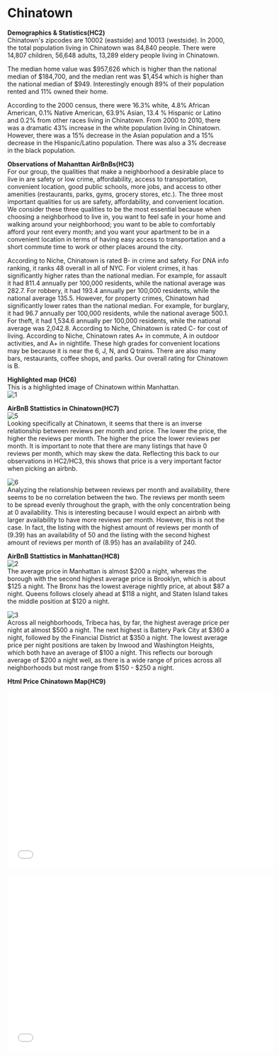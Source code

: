 # Chinatown

**Demographics & Statistics(HC2)**  
Chinatown's zipcodes are 10002 (eastside) and 10013 (westside). In 2000, the total population living in Chinatown was 84,840 people. There were 14,807 children, 56,648 adults, 13,289 eldery people living in Chinatown.

The median home value was $957,626 which is higher than the national median of $184,700, and the median rent was $1,454 which is higher than the national median of $949. Interestingly enough 89% of their population rented and 11% owned their home. 

According to the 2000 census, there were 16.3% white, 4.8% African American, 0.1% Native American, 63.9% Asian, 13.4 % Hispanic or Latino and 0.2% from other races living in Chinatown. From 2000 to 2010, there was a dramatic 43% increase in the white population living in Chinatown. However, there was a 15% decrease in the Asian population and a 15% decrease in the Hispanic/Latino population. There was also a 3% decrease in the black population. 



**Observations of Mahanttan AirBnBs(HC3)**  
For our group, the qualities that make a neighborhood a desirable place to live in are safety or low crime, affordability, access to transportation, convenient location, good public schools, more jobs, and access to other amenities (restaurants, parks, gyms, grocery stores, etc.). The three most important qualities for us are safety, affordability, and convenient location. We consider these three qualities to be the most essential because when choosing a neighborhood to live in, you want to feel safe in your home and walking around your neighborhood; you want to be able to comfortably afford your rent every month; and you want your apartment to be in a convenient location in terms of having easy access to transportation and a short commute time to work or other places around the city.  

According to Niche, Chinatown is rated B- in crime and safety. For DNA info ranking, it ranks 48 overall in all of NYC. For violent crimes, it has significantly higher rates than the national median. For example, for assault it had 811.4 annually per 100,000 residents, while the national average was 282.7. For robbery, it had 193.4 annually per 100,000 residents, while the national average 135.5. However, for property crimes, Chinatown had significantly lower rates than the national median. For example, for burglary, it had 96.7 annually per 100,000 residents, while the national average 500.1. For theft, it had 1,534.6 annually per 100,000 residents, while the national average was 2,042.8. According to Niche, Chinatown is rated C- for cost of living. According to Niche, Chinatown rates A+ in commute, A in outdoor activities, and A+ in nightlife. These high grades for convenient locations may be because it is near the 6, J, N, and Q trains. There are also many bars, restaurants, coffee shops, and parks. Our overall rating for Chinatown is B.


**Highlighted map (HC6)**  
This is a highlighted image of Chinatown within Manhattan.  
![1](https://user-images.githubusercontent.com/73083156/99119604-78c79f00-25c7-11eb-950f-f75134fe0c8a.png)  

**AirBnB Stattistics in Chinatown(HC7)**  
![5](https://user-images.githubusercontent.com/73083156/99120024-2aff6680-25c8-11eb-9a69-00050fabd7e9.png)  
	Looking specifically at Chinatown, it seems that there is an inverse relationship between reviews per month and price. The lower the price, the higher the reviews per month. The higher the price the lower reviews per month. It is important to note that there are many listings that have 0 reviews per month, which may skew the data. Reflecting this back to our observations in HC2/HC3, this shows that price is a very important factor when picking an airbnb. 

![6](https://user-images.githubusercontent.com/73083156/99120025-2aff6680-25c8-11eb-9aec-bb42eda27af5.png)   
	Analyzing the relationship between reviews per month and availability, there seems to be no correlation between the two. The reviews per month seem to be spread evenly throughout the graph, with the only concentration being at 0 availability. This is interesting because I would expect an airbnb with larger availability to have more reviews per month. However, this is not the case. In fact, the listing with the highest amount of reviews per month of (9.39) has an availability of 50 and the listing with the second highest amount of reviews per month of (8.95) has an availability of 240. 

**AirBnB Stattistics in Manhattan(HC8)**  
![2](https://user-images.githubusercontent.com/73083156/99120020-2a66d000-25c8-11eb-88b9-1aa5f25a59c6.png)  
	The average price in Manhattan is almost $200 a night, whereas the borough with the second highest average price is Brooklyn, which is about $125 a night. The Bronx has the lowest average nightly price, at about $87 a night. Queens follows closely ahead at $118 a night, and Staten Island takes the middle position at $120 a night.   

![3](https://user-images.githubusercontent.com/73083156/99120021-2a66d000-25c8-11eb-97ec-e0d1494e0e62.png)  
	Across all neighborhoods, Tribeca has, by far, the highest average price per night at almost $500 a night. The next highest is Battery Park City at $360 a night, followed by the Financial District at $350 a night. The lowest average price per night positions are taken by Inwood and Washington Heights, which both have an average of $100 a night. This reflects our borough average of $200 a night well, as there is a wide range of prices across all neighborhoods but most range from $150 - $250 a night.   

**Html Price Chinatown Map(HC9)**
<iframe src="ChinatownAB.html" width="600" height="400" frameborder="0" frameborder="0" marginwidth="0" marginheight="0" allowfullscreen></iframe>  
<dl>
<iframe src="ChinatownAB.html" width="600" height="400" frameborder="0" frameborder="0" marginwidth="0" marginheight="0" allowfullscreen></iframe>
</dl>
    


